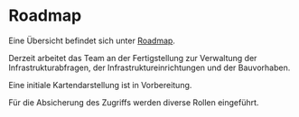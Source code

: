 # Roadmap

Eine Übersicht befindet sich unter [Roadmap](https://github.com/it-at-m/isi-backend/tree/ISI-424_docs_Ordner#roadmap).

Derzeit arbeitet das Team an der Fertigstellung zur Verwaltung der Infrastrukturabfragen, der Infrastruktureinrichtungen
und der Bauvorhaben.

Eine initiale Kartendarstellung ist in Vorbereitung.

Für die Absicherung des Zugriffs werden diverse Rollen eingeführt.
